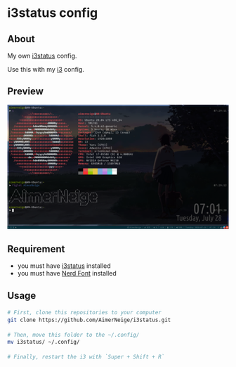 # i3status config

## About

My own [i3status](https://i3wm.org/i3status/) config.

Use this with my [i3](https://github.com/AimerNeige/i3) config.

## Preview

![](preview.png)

## Requirement

- you must have [i3status](https://i3wm.org/i3status/) installed
- you must have [Nerd Font](https://www.nerdfonts.com/#home) installed

## Usage

```bash
# First, clone this repositories to your computer
git clone https://github.com/AimerNeige/i3status.git

# Then, move this folder to the ~/.config/
mv i3status/ ~/.config/

# Finally, restart the i3 with `Super + Shift + R`
```
